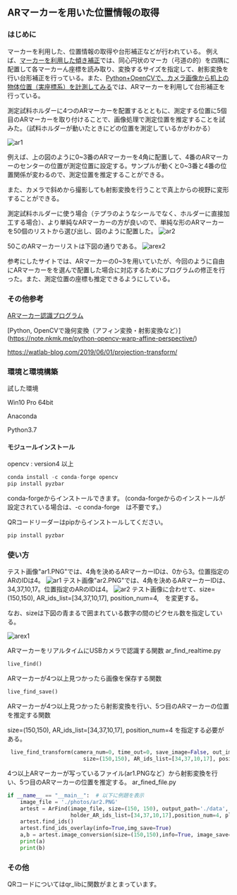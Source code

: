 
## ARマーカーを用いた位置情報の取得


### はじめに
マーカーを利用した、位置情報の取得や台形補正などが行われている。
例えば、[マーカーを利用した傾き補正](https://nixeneko.hatenablog.com/entry/2016/01/21/163937)では、同心円状のマーカ（弓道の的）を四隅に配置して各マーカーん座標を読み取り、変換するサイズを指定して、射影変換を行い台形補正を行っている。また、[Python+OpenCVで、カメラ画像から机上の物体位置（実座標系）を計測してみる](https://qiita.com/code0327/items/c6e468da7007734c897f)では、ARマーカーを利用して台形補正を行っている。

測定試料ホルダーに4つのARマーカーを配置するとともに、測定する位置に5個目のARマーカーを取り付けることで、画像処理で測定位置を推定することを試みた。（試料ホルダーが動いたときにどの位置を測定しているかがわかる）

![ar1](./readme_figs/example2.jpg)

例えば、上の図のように0~3番のARマーカーを4角に配置して、4番のARマーカーのセンターの位置が測定位置に設定する。サンプルが動くと0~3番と4番の位置関係が変わるので、測定位置を推定することができる。

また、カメラで斜めから撮影しても射影変換を行うことで真上からの視野に変形することができる。

測定試料ホルダーに使う場合（テプラのようなシールでなく、ホルダーに直接加工する場合）、より単純なARマーカーの方が良いので、単純な形のARマーカーを50個のリストから選び出し、図のように配置した。
![ar2](./readme_figs/ar2.PNG)

50このARマーカーリストは下図の通りである。
![arex2](./readme_figs/arex2.PNG)

参考にしたサイトでは、ARマーカーの0~3を用いていたが、今回のように自由にARマーカーをを選んで配置した場合に対応するためにプログラムの修正を行った。また、測定位置の座標も推定できるようにしている。

### その他参考

[ARマーカー認識プログラム](https://qiita.com/hsgucci/items/37becbb8bfe04330ce14)

[Python, OpenCVで幾何変換（アフィン変換・射影変換など）]
(https://note.nkmk.me/python-opencv-warp-affine-perspective/)

https://watlab-blog.com/2019/06/01/projection-transform/



### 環境と環境構築
試した環境

Win10 Pro 64bit

Anaconda

Python3.7

#### モジュールインストール

opencv : version4 以上  

```Python
conda install -c conda-forge opencv
pip install pyzbar
```
conda-forgeからインストールできます。
(conda-forgeからのインストールが設定されている場合は、-c conda-forge　は不要です。）

QRコードリーダーはpipからインストールしてください。
```Python
pip install pyzbar
```


### 使い方

テスト画像"ar1.PNG"では、4角を決めるARマーカーIDは、0から3。位置指定のARのIDは4。
![ar1](./readme_figs/ar1.PNG)
テスト画像"ar2.PNG"では、4角を決めるARマーカーIDは、34,37,10,17。位置指定のARのIDは4。
![ar2](./readme_figs/ar2.PNG)
テスト画像に合わせて、size=(150,150), AR_ids_list=[34,37,10,17], position_num=4,　を変更する。

なお、sizeは下図の青まるで囲まれている数字の間のピクセル数を指定している。

![arex1](./readme_figs/arex1.PNG)

ARマーカーをリアルタイムにUSBカメラで認識する関数
ar_find_realtime.py

```python
live_find()    
```
ARマーカーが4つ以上見つかったら画像を保存する関数
```python
live_find_save()

```
ARマーカーが4つ以上見つかったら射影変換を行い、5つ目のARマーカーの位置を推定する関数

size=(150,150), AR_ids_list=[34,37,10,17], position_num=4
を指定する必要がある。
```python
 live_find_transform(camera_num=0, time_out=0, save_image=False, out_img_path="./data",
                        size=(150,150), AR_ids_list=[34,37,10,17], position_num=4)
```

4つ以上ARマーカーが写っているファイル(ar1.PNGなど）から射影変換を行い、5つ目のARマーカーの位置を推定する。
ar_fined_file.py

```python
if __name__ == "__main__":  # 以下に例題を表示
    image_file = './photos/ar2.PNG'
    artest = ArFind(image_file, size=(150, 150), output_path='./data', 
                    holder_AR_ids_list=[34,37,10,17],position_num=4, plot_flag=True)
    artest.find_ids()
    artest.find_ids_overlay(info=True,img_save=True)
    a,b = artest.image_conversion(size=(150,150),info=True, image_save=True, ar_cut_position='edge')
    print(a)
    print(b)
```

### その他
QRコードについてはqr_libに関数がまとまっています。

